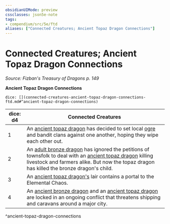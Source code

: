 ```yaml
---
obsidianUIMode: preview
cssclasses: json5e-note
tags:
- compendium/src/5e/ftd
aliases: ["Connected Creatures; Ancient Topaz Dragon Connections"]
---
```

# Connected Creatures; Ancient Topaz Dragon Connections
*Source: Fizban's Treasury of Dragons p. 149* 

**Ancient Topaz Dragon Connections**

`dice: [](connected-creatures-ancient-topaz-dragon-connections-ftd.md#^ancient-topaz-dragon-connections)`

| dice: d4 | Connected Creatures |
|----------|---------------------|
| 1 | An [ancient topaz dragon](Mechanics/bestiary/dragon/ancient-topaz-dragon-ftd.md) has decided to set local [ogre](Mechanics/bestiary/giant/ogre.md) and bandit clans against one another, hoping they wipe each other out. |
| 2 | An [adult bronze dragon](Mechanics/bestiary/dragon/adult-bronze-dragon.md) has ignored the petitions of townsfolk to deal with an [ancient topaz dragon](Mechanics/bestiary/dragon/ancient-topaz-dragon-ftd.md) killing livestock and farmers alike. But now the topaz dragon has killed the bronze dragon's child. |
| 3 | An [ancient topaz dragon's](Mechanics/bestiary/dragon/ancient-topaz-dragon-ftd.md) lair contains a portal to the Elemental Chaos. |
| 4 | An [ancient bronze dragon](Mechanics/bestiary/dragon/ancient-bronze-dragon.md) and an [ancient topaz dragon](Mechanics/bestiary/dragon/ancient-topaz-dragon-ftd.md) are locked in an ongoing conflict that threatens shipping and caravans around a major city. |
^ancient-topaz-dragon-connections